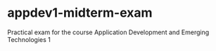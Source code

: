 # appdev1-midterm-exam
Practical exam for the course Application Development and Emerging Technologies 1

